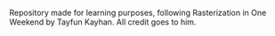 Repository made for learning purposes, following Rasterization in One Weekend by Tayfun Kayhan. All credit goes to him.
